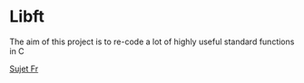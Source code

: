 # Libft

The aim of this project is to re-code a lot of highly useful standard functions in C

[Sujet Fr](https://github.com/yataji/libft/blob/master/sujet.fr.pdf)
